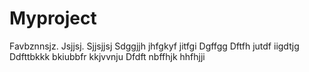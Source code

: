 # Myproject
Favbznnsjz.  Jsjjsj.  Sjjsjjsj
Sdggjjh jhfgkyf jitfgi
Dgffgg
Dftfh jutdf iigdtjg
Ddfttbkkk bkiubbfr kkjvvnju
Dfdft nbffhjk hhfhjji
